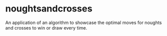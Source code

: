 # noughtsandcrosses
An application of an algorithm to showcase the optimal moves for noughts and crosses to win or draw every time.
